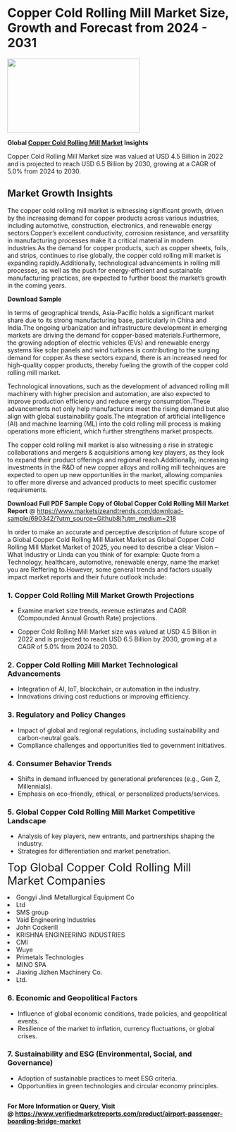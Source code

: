 <H1>Copper Cold Rolling Mill Market Size, Growth and Forecast from 2024 - 2031</H1><img class="aligncenter size-medium wp-image-584254" src="https://thirdeyenews.in/wp-content/uploads/2024/09/Global-Market-Research-300x168.jpeg" alt="" width="300" height="168" /><p><strong>Global&nbsp;<a href="https://www.marketsizeandtrends.com/download-sample/690342/?utm_source=Github8j?utm_medium=218">Copper Cold Rolling Mill Market</a> Insights</strong></p><p>Copper Cold Rolling Mill Market size was valued at USD 4.5 Billion in 2022 and is projected to reach USD 6.5 Billion by 2030, growing at a CAGR of 5.0% from 2024 to 2030.</p><p><h2>Market Growth Insights</h2> <p>The copper cold rolling mill market is witnessing significant growth, driven by the increasing demand for copper products across various industries, including automotive, construction, electronics, and renewable energy sectors.Copper’s excellent conductivity, corrosion resistance, and versatility in manufacturing processes make it a critical material in modern industries.As the demand for copper products, such as copper sheets, foils, and strips, continues to rise globally, the copper cold rolling mill market is expanding rapidly.Additionally, technological advancements in rolling mill processes, as well as the push for energy-efficient and sustainable manufacturing practices, are expected to further boost the market’s growth in the coming years.</p> <p><strong>Download Sample</strong></p> <p>In terms of geographical trends, Asia-Pacific holds a significant market share due to its strong manufacturing base, particularly in China and India.The ongoing urbanization and infrastructure development in emerging markets are driving the demand for copper-based materials.Furthermore, the growing adoption of electric vehicles (EVs) and renewable energy systems like solar panels and wind turbines is contributing to the surging demand for copper.As these sectors expand, there is an increased need for high-quality copper products, thereby fueling the growth of the copper cold rolling mill market.</p> <p>Technological innovations, such as the development of advanced rolling mill machinery with higher precision and automation, are also expected to improve production efficiency and reduce energy consumption.These advancements not only help manufacturers meet the rising demand but also align with global sustainability goals.The integration of artificial intelligence (AI) and machine learning (ML) into the cold rolling mill process is making operations more efficient, which further strengthens market prospects.</p> <p>The copper cold rolling mill market is also witnessing a rise in strategic collaborations and mergers & acquisitions among key players, as they look to expand their product offerings and regional reach.Additionally, increasing investments in the R&D of new copper alloys and rolling mill techniques are expected to open up new opportunities in the market, allowing companies to offer more diverse and advanced products to meet specific customer requirements.</p> <p><span class=""><strong>Download Full PDF Sample Copy of Global Copper Cold Rolling Mill Market Report</strong> @ <a href="https://www.marketsizeandtrends.com/download-sample/690342/?utm_source=Github8j?utm_medium=218" target="_blank">https://www.marketsizeandtrends.com/download-sample/690342/?utm_source=Github8j?utm_medium=218</a></span></p><p>In order to make an accurate and perceptive description of future scope of a Global&nbsp;Copper Cold Rolling Mill Market Market as Global&nbsp;Copper Cold Rolling Mill Market Market of 2025, you need to describe a clear Vision &ndash; What Industry or Linda can you think of for example: Quote from a Technology, healthcare, automotive, renewable energy, name the market you are Reffering to.However, some general trends and factors usually impact market reports and their future outlook include:</p><h3>1.&nbsp;<strong>Copper Cold Rolling Mill Market Growth Projections</strong></h3><ul><li>Examine market size trends, revenue estimates and CAGR (Compounded Annual Growth Rate) projections.</li><li><p>Copper Cold Rolling Mill Market size was valued at USD 4.5 Billion in 2022 and is projected to reach USD 6.5 Billion by 2030, growing at a CAGR of 5.0% from 2024 to 2030.</p></li></ul><h3>2.&nbsp;<strong>Copper Cold Rolling Mill Market Technological Advancements</strong></h3><ul><li>Integration of AI, IoT, blockchain, or automation in the industry.</li><li>Innovations driving cost reductions or improving efficiency.</li></ul><h3>3.&nbsp;<strong>Regulatory and Policy Changes</strong></h3><ul><li>Impact of global and regional regulations, including sustainability and carbon-neutral goals.</li><li>Compliance challenges and opportunities tied to government initiatives.</li></ul><h3>4.&nbsp;<strong>Consumer Behavior Trends</strong></h3><ul><li>Shifts in demand influenced by generational preferences (e.g., Gen Z, Millennials).</li><li>Emphasis on eco-friendly, ethical, or personalized products/services.</li></ul><h3>5.&nbsp;<strong>Global Copper Cold Rolling Mill Market Competitive Landscape</strong></h3><ul><li>Analysis of key players, new entrants, and partnerships shaping the industry.</li><li>Strategies for differentiation and market penetration.</li></ul><p data-pm-slice="1 1 []"><span style="color: inherit; font-family: inherit; font-size: 25px;">Top Global Copper Cold Rolling Mill Market Companies</span></p><div class="" data-test-id=""><p><li>Gongyi Jindi Metallurgical Equipment Co</li><li> Ltd</li><li> SMS group</li><li> Vaid Engineering Industries</li><li> John Cockerill</li><li> KRISHNA ENGINEERING INDUSTRIES</li><li> CMI</li><li> Wuye</li><li> Primetals Technologies</li><li> MINO SPA</li><li> Jiaxing Jizhen Machinery Co.</li><li> Ltd.</li></p></div><h3>6.&nbsp;<strong>Economic and Geopolitical Factors</strong></h3><ul><li>Influence of global economic conditions, trade policies, and geopolitical events.</li><li>Resilience of the market to inflation, currency fluctuations, or global crises.</li></ul><h3>7.&nbsp;<strong>Sustainability and ESG (Environmental, Social, and Governance)</strong></h3><ul><li>Adoption of sustainable practices to meet ESG criteria.</li><li>Opportunities in green technologies and circular economy principles.</li></ul><h2><strong style="font-size: 14px;">For More Information or Query, Visit @&nbsp;</strong><a style="background-color: #ffffff; font-size: 14px;" href="https://www.marketsizeandtrends.com/report/copper-cold-rolling-mill-market/" target="_blank">https://www.verifiedmarketreports.com/product/airport-passenger-boarding-bridge-market</a></h2>